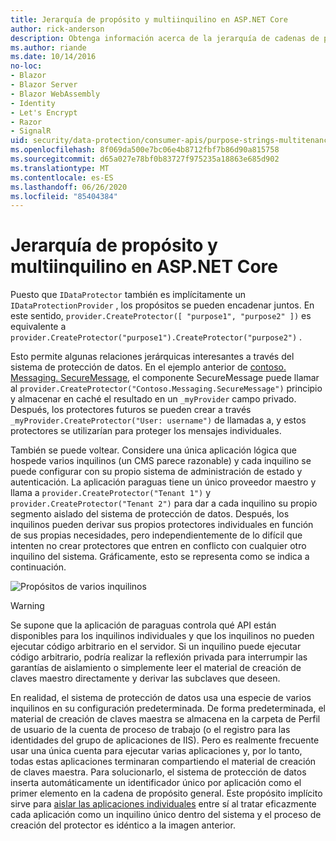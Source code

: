 ```yaml
---
title: Jerarquía de propósito y multiinquilino en ASP.NET Core
author: rick-anderson
description: Obtenga información acerca de la jerarquía de cadenas de propósito y multiinquilino en lo que se refiere a las API de protección de datos de ASP.NET Core.
ms.author: riande
ms.date: 10/14/2016
no-loc:
- Blazor
- Blazor Server
- Blazor WebAssembly
- Identity
- Let's Encrypt
- Razor
- SignalR
uid: security/data-protection/consumer-apis/purpose-strings-multitenancy
ms.openlocfilehash: 8f069da500e7bc06e4b8712fbf7b86d90a815758
ms.sourcegitcommit: d65a027e78bf0b83727f975235a18863e685d902
ms.translationtype: MT
ms.contentlocale: es-ES
ms.lasthandoff: 06/26/2020
ms.locfileid: "85404384"
---
```

# <a name="purpose-hierarchy-and-multi-tenancy-in-aspnet-core"></a>Jerarquía de propósito y multiinquilino en ASP.NET Core

Puesto que `IDataProtector` también es implícitamente un `IDataProtectionProvider` , los propósitos se pueden encadenar juntos. En este sentido, `provider.CreateProtector([ "purpose1", "purpose2" ])` es equivalente a `provider.CreateProtector("purpose1").CreateProtector("purpose2")` .

Esto permite algunas relaciones jerárquicas interesantes a través del sistema de protección de datos. En el ejemplo anterior de [contoso. Messaging. SecureMessage](xref:security/data-protection/consumer-apis/purpose-strings#data-protection-contoso-purpose), el componente SecureMessage puede llamar al `provider.CreateProtector("Contoso.Messaging.SecureMessage")` principio y almacenar en caché el resultado en un `_myProvider` campo privado. Después, los protectores futuros se pueden crear a través `_myProvider.CreateProtector("User: username")` de llamadas a, y estos protectores se utilizarían para proteger los mensajes individuales.

También se puede voltear. Considere una única aplicación lógica que hospede varios inquilinos (un CMS parece razonable) y cada inquilino se puede configurar con su propio sistema de administración de estado y autenticación. La aplicación paraguas tiene un único proveedor maestro y llama a `provider.CreateProtector("Tenant 1")` y `provider.CreateProtector("Tenant 2")` para dar a cada inquilino su propio segmento aislado del sistema de protección de datos. Después, los inquilinos pueden derivar sus propios protectores individuales en función de sus propias necesidades, pero independientemente de lo difícil que intenten no crear protectores que entren en conflicto con cualquier otro inquilino del sistema. Gráficamente, esto se representa como se indica a continuación.

![Propósitos de varios inquilinos](purpose-strings-multitenancy/_static/purposes-multi-tenancy.png)

>[!WARNING]
> Se supone que la aplicación de paraguas controla qué API están disponibles para los inquilinos individuales y que los inquilinos no pueden ejecutar código arbitrario en el servidor. Si un inquilino puede ejecutar código arbitrario, podría realizar la reflexión privada para interrumpir las garantías de aislamiento o simplemente leer el material de creación de claves maestro directamente y derivar las subclaves que deseen.

En realidad, el sistema de protección de datos usa una especie de varios inquilinos en su configuración predeterminada. De forma predeterminada, el material de creación de claves maestra se almacena en la carpeta de Perfil de usuario de la cuenta de proceso de trabajo (o el registro para las identidades del grupo de aplicaciones de IIS). Pero es realmente frecuente usar una única cuenta para ejecutar varias aplicaciones y, por lo tanto, todas estas aplicaciones terminaran compartiendo el material de creación de claves maestra. Para solucionarlo, el sistema de protección de datos inserta automáticamente un identificador único por aplicación como el primer elemento en la cadena de propósito general. Este propósito implícito sirve para [aislar las aplicaciones individuales](xref:security/data-protection/configuration/overview#per-application-isolation) entre sí al tratar eficazmente cada aplicación como un inquilino único dentro del sistema y el proceso de creación del protector es idéntico a la imagen anterior.
